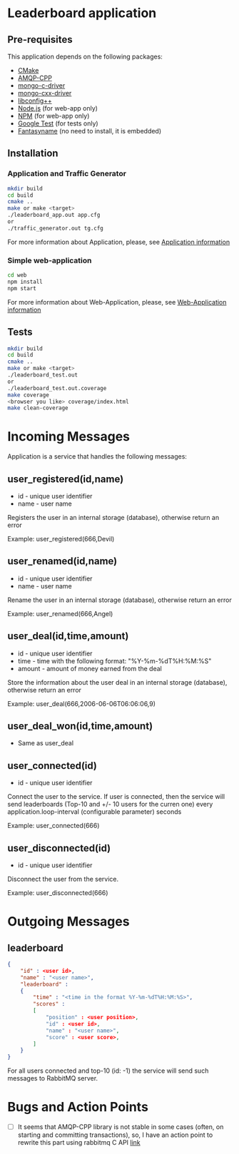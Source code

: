 # Leaderboard application
## Pre-requisites
This application depends on the following packages:
 * [CMake](https://cmake.org/)
 * [AMQP-CPP](https://github.com/CopernicaMarketingSoftware/AMQP-CPP)
 * [mongo-c-driver](https://github.com/mongodb/mongo-c-driver)
 * [mongo-cxx-driver](https://github.com/mongodb/mongo-cxx-driver)
 * [libconfig++](http://www.hyperrealm.com/libconfig/)
 * [Node.js](https://nodejs.org/) (for web-app only)
 * [NPM](https://www.npmjs.com/) (for web-app only)
 * [Google Test](https://github.com/google/googletest) (for tests only)
 * [Fantasyname](https://github.com/skeeto/fantasyname) (no need to install, it is embedded)
## Installation
### Application and Traffic Generator
```bash
mkdir build
cd build
cmake ..
make or make <target>
./leaderboard_app.out app.cfg
or
./traffic_generator.out tg.cfg
```

For more information about Application, please, see [Application information](Application.md)
### Simple web-application
```bash
cd web
npm install
npm start
```

For more information about Web-Application, please, see [Web-Application information](WebApplication.md)
## Tests
```bash
mkdir build
cd build
cmake ..
make or make <target>
./leaderboard_test.out
or
./leaderboard_test.out.coverage
make coverage
<browser you like> coverage/index.html
make clean-coverage
```

# Incoming Messages
Application is a service that handles the following messages:

## user_registered(id,name)
 * id - unique user identifier
 * name - user name

Registers the user in an internal storage (database), otherwise return an error

Example: user_registered(666,Devil)

## user_renamed(id,name)
 * id - unique user identifier
 * name - user name

Rename the user in an internal storage (database), otherwise return an error

Example: user_renamed(666,Angel)

## user_deal(id,time,amount)
 * id - unique user identifier
 * time - time with the following format: "%Y-%m-%dT%H:%M:%S"
 * amount - amount of money earned from the deal

Store the information about the user deal in an internal storage (database), otherwise return an error

Example: user_deal(666,2006-06-06T06:06:06,9)

## user_deal_won(id,time,amount)
 * Same as user_deal
## user_connected(id)
 * id - unique user identifier

Connect the user to the service. If user is connected, then the service will send leaderboards (Top-10 and +/- 10 users for the curren one) every application.loop-interval (configurable parameter) seconds

Example: user_connected(666)

## user_disconnected(id)
 * id - unique user identifier

Disconnect the user from the service.

Example: user_disconnected(666)

# Outgoing Messages
## leaderboard
```json
{
    "id" : <user id>,
    "name" : "<user name>",
    "leaderboard" :
    {
        "time" : "<time in the format %Y-%m-%dT%H:%M:%S>",
        "scores" :
        [
            "position" : <user position>,
            "id" : <user id>,
            "name" : "<user name>",
            "score" : <user score>,
        ]
    }
}
```
For all users connected and top-10 (id: -1) the service will send such messages to RabbitMQ server.

# Bugs and Action Points
- [ ] It seems that AMQP-CPP library is not stable in some cases (often, on starting and committing transactions), so, I have an action point to rewrite this part using rabbitmq C API [link](https://github.com/alanxz/rabbitmq-c)